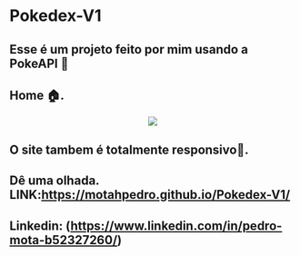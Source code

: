 # Pokedex-V1

 
## Esse é um projeto feito por mim usando a PokeAPI 📝<br>
<P>
  
  <p align="center">
    
   ## Home 🏠.

   <p align="center">

   <img width="" height="" src="https://github.com/MotahPedro/Pokedex-V1/assets/111978930/59fd5883-210a-4468-bae9-e14476b7136d">
</p>

## O site tambem é totalmente responsivo📱.

## Dê uma olhada. **LINK**:https://motahpedro.github.io/Pokedex-V1/

## Linkedin: (https://www.linkedin.com/in/pedro-mota-b52327260/)
